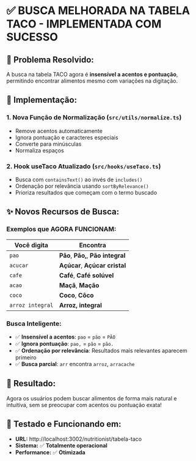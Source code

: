 # ✅ **BUSCA MELHORADA NA TABELA TACO - IMPLEMENTADA COM SUCESSO**

## 🎯 **Problema Resolvido:**
A busca na tabela TACO agora é **insensível a acentos e pontuação**, permitindo encontrar alimentos mesmo com variações na digitação.

## 🔧 **Implementação:**

### 1. **Nova Função de Normalização** (`src/utils/normalize.ts`)
- Remove acentos automaticamente
- Ignora pontuação e caracteres especiais
- Converte para minúsculas
- Normaliza espaços

### 2. **Hook useTaco Atualizado** (`src/hooks/useTaco.ts`)
- Busca com `containsText()` ao invés de `includes()`
- Ordenação por relevância usando `sortByRelevance()`
- Prioriza resultados que começam com o termo buscado

## ✨ **Novos Recursos de Busca:**

### **Exemplos que AGORA FUNCIONAM:**

| Você digita | Encontra |
|-------------|----------|
| `pao` | **Pão**, **Pão,**, **Pão integral** |
| `acucar` | **Açúcar**, **Açúcar cristal** |
| `cafe` | **Café**, **Café solúvel** |
| `acao` | **Maçã**, **Mação** |
| `coco` | **Coco**, **Côco** |
| `arroz integral` | **Arroz, integral** |

### **Busca Inteligente:**
- ✅ **Insensível a acentos**: `pao` = `pão` = `PÃO`
- ✅ **Ignora pontuação**: `pao,` = `pão` = `pão.`
- ✅ **Ordenação por relevância**: Resultados mais relevantes aparecem primeiro
- ✅ **Busca parcial**: `arr` encontra `arroz`, `arracache`

## 🎊 **Resultado:**
Agora os usuários podem buscar alimentos de forma mais natural e intuitiva, sem se preocupar com acentos ou pontuação exata!

## 🚀 **Testado e Funcionando em:**
- **URL:** http://localhost:3002/nutritionist/tabela-taco
- **Sistema:** ✅ **Totalmente operacional**
- **Performance:** ✅ **Otimizada**